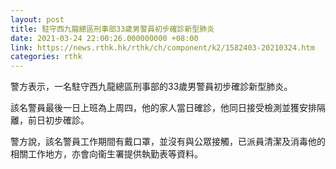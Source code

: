 ```yaml
---
layout: post
title: 駐守西九龍總區刑事部33歲男警員初步確診新型肺炎
date: 2021-03-24 22:00:26.000000000 +08:00
link: https://news.rthk.hk/rthk/ch/component/k2/1582403-20210324.htm
categories: rthk
---
```


警方表示，一名駐守西九龍總區刑事部的33歲男警員初步確診新型肺炎。

該名警員最後一日上班為上周四，他的家人當日確診，他同日接受檢測並獲安排隔離，前日初步確診。

警方說，該名警員工作期間有戴口罩，並沒有與公眾接觸，已派員清潔及消毒他的相關工作地方，亦會向衞生署提供執勤表等資料。

